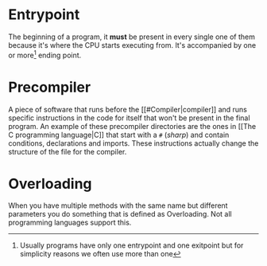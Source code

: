 # Entrypoint
The beginning of a program, it **must** be present in every single one of them because it's where the CPU starts executing from. It's accompanied by one or more[^1] ending point.

[^1]: Usually programs have only one entrypoint and one exitpoint but for simplicity reasons we often use more than one
# Precompiler
A piece of software that runs before the [[#Compiler|compiler]] and runs specific instructions in the code for itself that won't be present in the final program. An example of these precompiler directories are the ones in [[The C programming language|C]] that start with a `#` (*sharp*) and contain conditions, declarations and imports. These instructions actually change the structure of the file for the compiler.
# Overloading
When you have multiple methods with the same name but different parameters you do something that is defined as Overloading. Not all programming languages support this.
